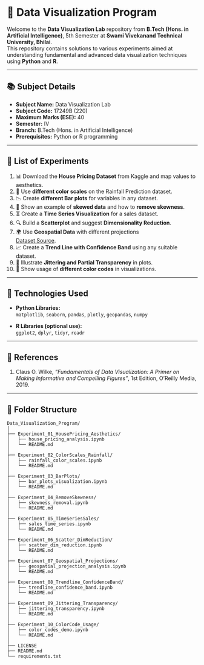 # 🧠 Data Visualization Program

Welcome to the **Data Visualization Lab** repository from **B.Tech (Hons. in Artificial Intelligence)**, 5th Semester at **Swami Vivekanand Technical University, Bhilai**.  
This repository contains solutions to various experiments aimed at understanding fundamental and advanced data visualization techniques using **Python** and **R**.

---

## 📚 Subject Details

- **Subject Name:** Data Visualization Lab  
- **Subject Code:** 17249B (220)  
- **Maximum Marks (ESE):** 40  
- **Semester:** IV  
- **Branch:** B.Tech (Hons. in Artificial Intelligence)  
- **Prerequisites:** Python or R programming  

---

## 📌 List of Experiments

1. 📊 Download the **House Pricing Dataset** from Kaggle and map values to aesthetics.  
2. 🌈 Use **different color scales** on the Rainfall Prediction dataset.  
3. 📉 Create **different Bar plots** for variables in any dataset.  
4. 📐 Show an example of **skewed data** and how to **remove skewness**.  
5. ⏳ Create a **Time Series Visualization** for a sales dataset.  
6. 🔍 Build a **Scatterplot** and suggest **Dimensionality Reduction**.  
7. 🌍 Use **Geospatial Data** with different projections  
   [Dataset Source](http://www.indianisig.org/datasets).  
8. 📈 Create a **Trend Line with Confidence Band** using any suitable dataset.  
9. 🎯 Illustrate **Jittering and Partial Transparency** in plots.  
10. 🎨 Show usage of **different color codes** in visualizations.

---

## 🔧 Technologies Used

- **Python Libraries:**  
  `matplotlib`, `seaborn`, `pandas`, `plotly`, `geopandas`, `numpy`

- **R Libraries (optional use):**  
  `ggplot2`, `dplyr`, `tidyr`, `readr`

---

## 📖 References

1. Claus O. Wilke, *“Fundamentals of Data Visualization: A Primer on Making Informative and Compelling Figures”*, 1st Edition, O’Reilly Media, 2019.

---

## 📂 Folder Structure
```
Data_Visualization_Program/
│
├── Experiment_01_HousePricing_Aesthetics/
│   ├── house_pricing_analysis.ipynb
│   └── README.md
│
├── Experiment_02_ColorScales_Rainfall/
│   ├── rainfall_color_scales.ipynb
│   └── README.md
│
├── Experiment_03_BarPlots/
│   ├── bar_plots_visualization.ipynb
│   └── README.md
│
├── Experiment_04_RemoveSkewness/
│   ├── skewness_removal.ipynb
│   └── README.md
│
├── Experiment_05_TimeSeriesSales/
│   ├── sales_time_series.ipynb
│   └── README.md
│
├── Experiment_06_Scatter_DimReduction/
│   ├── scatter_dim_reduction.ipynb
│   └── README.md
│
├── Experiment_07_Geospatial_Projections/
│   ├── geospatial_projection_analysis.ipynb
│   └── README.md
│
├── Experiment_08_Trendline_ConfidenceBand/
│   ├── trendline_confidence_band.ipynb
│   └── README.md
│
├── Experiment_09_Jittering_Transparency/
│   ├── jittering_transparency.ipynb
│   └── README.md
│
├── Experiment_10_ColorCode_Usage/
│   ├── color_codes_demo.ipynb
│   └── README.md
│
├── LICENSE
├── README.md
└── requirements.txt
```


